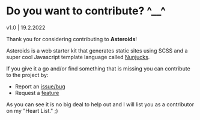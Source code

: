 # Do you want to contribute? ^__^

v1.0 | 19.2.2022

Thank you for considering contributing to **Asteroids**!

Asteroids is a web starter kit that generates static sites using SCSS and a super cool Javascript template language called [Nunjucks]().

If you give it a go and/or find something that is missing you can contribute to the project by:

- Report an [issue/bug](https://github.com/spacenomads/Asteroids/issues/new?assignees=oneeyedman&labels=bug&template=---bug-report.md&title=)
- Request a [feature](https://github.com/spacenomads/Asteroids/issues/new?assignees=oneeyedman&labels=%F0%9F%92%A1+New%21&template=---feature-request.md&title=)

As you can see it is no big deal to help out and I will list you as a contributor on my "Heart List." ;)

